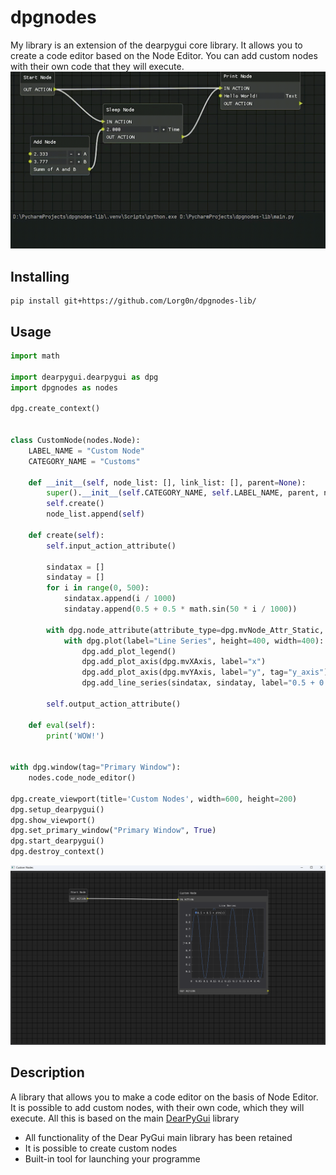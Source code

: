 # dpgnodes

My library is an extension of the dearpygui core library. It allows you to create a code editor based on the Node Editor. You can add custom nodes with their own code that they will execute.
![preview.png](img/preview.gif)

## Installing
```
pip install git+https://github.com/Lorg0n/dpgnodes-lib/
```

## Usage
```python
import math

import dearpygui.dearpygui as dpg
import dpgnodes as nodes

dpg.create_context()


class CustomNode(nodes.Node):
    LABEL_NAME = "Custom Node"
    CATEGORY_NAME = "Customs"

    def __init__(self, node_list: [], link_list: [], parent=None):
        super().__init__(self.CATEGORY_NAME, self.LABEL_NAME, parent, node_list, link_list)
        self.create()
        node_list.append(self)

    def create(self):
        self.input_action_attribute()

        sindatax = []
        sindatay = []
        for i in range(0, 500):
            sindatax.append(i / 1000)
            sindatay.append(0.5 + 0.5 * math.sin(50 * i / 1000))
        
        with dpg.node_attribute(attribute_type=dpg.mvNode_Attr_Static, parent=self.tag) as attr:
            with dpg.plot(label="Line Series", height=400, width=400):
                dpg.add_plot_legend()
                dpg.add_plot_axis(dpg.mvXAxis, label="x")
                dpg.add_plot_axis(dpg.mvYAxis, label="y", tag="y_axis")
                dpg.add_line_series(sindatax, sindatay, label="0.5 + 0.5 * sin(x)", parent="y_axis")

        self.output_action_attribute()

    def eval(self):
        print('WOW!')


with dpg.window(tag="Primary Window"):
    nodes.code_node_editor()

dpg.create_viewport(title='Custom Nodes', width=600, height=200)
dpg.setup_dearpygui()
dpg.show_viewport()
dpg.set_primary_window("Primary Window", True)
dpg.start_dearpygui()
dpg.destroy_context()
```
![img.png](img/img.png)

## Description
A library that allows you to make a code editor on the basis of Node Editor. It is possible to add custom nodes, with their own code, which they will execute. All this is based on the main [DearPyGui](https://dearpygui.readthedocs.io/en/latest/index.html) library

- All functionality of the Dear PyGui main library has been retained
- It is possible to create custom nodes
- Built-in tool for launching your programme
